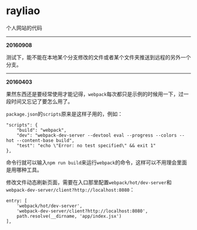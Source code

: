 # rayliao

个人网站的代码

---

**20160908**

测试下，能不能在本地某个分支修改的文件或者某个文件夹推送到远程的另外一个分支。

---

**20160403**

果然东西还是要经常使用才能记得，`webpack`每次都只是示例的时候用一下，过一段时间又忘记了要怎么用了。

`package.json`的`scripts`原来是这样子用的，例如：

```
"scripts": {
	"build": "webpack",
	"dev": "webpack-dev-server --devtool eval --progress --colors --hot --content-base build",
	"test": "echo \"Error: no test specified\" && exit 1"
},
```

命令行就可以输入`npm run build`来运行`webpack`的命令，这样可以不用理会里面是用哪种工具。

修改文件动态刷新页面，需要在入口那里配置`webpack/hot/dev-server`和`webpack-dev-server/client?http://localhost:8080`：

```
entry: [
	'webpack/hot/dev-server',
	'webpack-dev-server/client?http://localhost:8080',
	path.resolve(__dirname, 'app/index.jsx')
],
```